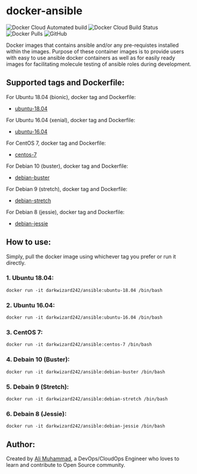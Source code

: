 # docker-ansible
![Docker Cloud Automated build](https://img.shields.io/docker/cloud/automated/darkwizard242/ansible?style=flat-square)
![Docker Cloud Build Status](https://img.shields.io/docker/cloud/build/darkwizard242/ansible?color=g)
![Docker Pulls](https://img.shields.io/docker/pulls/darkwizard242/ansible?color=yellow)
![GitHub](https://img.shields.io/github/license/darkwizard242/docker-ansible)

Docker images that contains ansible and/or any pre-requistes installed within the images. Purpose of these container images is to provide users with easy to use ansible docker containers as well as for easily ready images for facilitating molecule testing of ansible roles during development.

## Supported tags and Dockerfile:
For Ubuntu 18.04 (bionic), docker tag and Dockerfile:
* [ubuntu-18.04](https://github.com/darkwizard242/docker-ansible/blob/master/ubuntu-bionic/Dockerfile)

For Ubuntu 16.04 (xenial), docker tag and Dockerfile:
* [ubuntu-16.04](https://github.com/darkwizard242/docker-ansible/blob/master/ubuntu-xenial/Dockerfile)

For CentOS 7, docker tag and Dockerfile:
* [centos-7](https://github.com/darkwizard242/docker-ansible/blob/master/centos-7/Dockerfile)

For Debian 10 (buster), docker tag and Dockerfile:
* [debian-buster](https://github.com/darkwizard242/docker-ansible/blob/master/debian-buster/Dockerfile)

For Debian 9 (stretch), docker tag and Dockerfile:
* [debian-stretch](https://github.com/darkwizard242/docker-ansible/blob/master/debian-stretch/Dockerfile)

For Debian 8 (jessie), docker tag and Dockerfile:
* [debian-jessie](https://github.com/darkwizard242/docker-ansible/blob/master/debian-jessie/Dockerfile)


## How to use:

Simply, pull the docker image using whichever tag you prefer or run it directly.

### 1. Ubuntu 18.04:
```shell
docker run -it darkwizard242/ansible:ubuntu-18.04 /bin/bash
```

### 2. Ubuntu 16.04:
```shell
docker run -it darkwizard242/ansible:ubuntu-16.04 /bin/bash
```

### 3. CentOS 7:
```shell
docker run -it darkwizard242/ansible:centos-7 /bin/bash
```

### 4. Debain 10 (Buster):
```shell
docker run -it darkwizard242/ansible:debian-buster /bin/bash
```

### 5. Debain 9 (Stretch):
```shell
docker run -it darkwizard242/ansible:debian-stretch /bin/bash
```

### 6. Debain 8 (Jessie):
```shell
docker run -it darkwizard242/ansible:debian-jessie /bin/bash
```

## Author:
Created by [Ali Muhammad](https://www.linkedin.com/in/ali-muhammad-759791130/), a DevOps/CloudOps Engineer who loves to learn and contribute to Open Source community.
